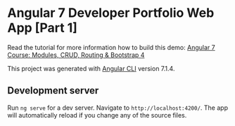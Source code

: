 # Angular 7 Developer Portfolio Web App [Part 1]

Read the tutorial for more information how to build this demo: [Angular 7 Course: Modules, CRUD, Routing & Bootstrap 4](https://www.techiediaries.com/angular-course/)

This project was generated with [Angular CLI](https://github.com/angular/angular-cli) version 7.1.4.

## Development server

Run `ng serve` for a dev server. Navigate to `http://localhost:4200/`. The app will automatically reload if you change any of the source files.

